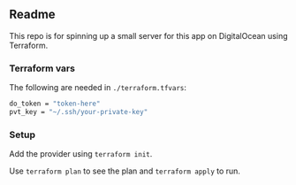 

## Readme

This repo is for spinning up a small server for this app on DigitalOcean using Terraform.

### Terraform vars

The following are needed in `./terraform.tfvars`:
```sh
do_token = "token-here"
pvt_key = "~/.ssh/your-private-key"
```

### Setup

Add the provider using `terraform init`.

Use `terraform plan` to see the plan and `terraform apply` to run.